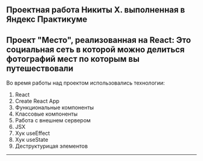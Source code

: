 Проектная работа Никиты Х. выполненная в Яндекс Практикуме
----------------
Проект "Место", реализованная на React:
Это социальная сеть в которой можно делиться фотографий мест по которым вы путешествовали
----------------
Во время работы над проектом использовались технологии:
1. React
2. Create React App
3. Функциональные компоненты
4. Классовые компоненты
5. Работа с внешнем сервером
6. JSX
7. Хук useEffect
8. Хук useState
9. Деструктурицая элементов
---------------
